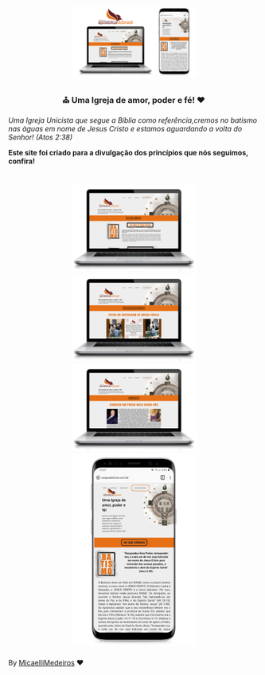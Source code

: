 <h1 align="center">
<img src="https://raw.githubusercontent.com/MicaelliMedeiros/igreja-apostolica-do-brasil/master/.github/all.png" width="50%" heigth="50%" />
</h1>

<h3 align="center">
⛪ Uma Igreja de amor, poder e fé! ❤
</h3>

_Uma Igreja Unicista que segue a Bíblia como referência,cremos no batismo nas àguas em nome de Jesus Cristo e estamos aguardando a volta do Senhor! (Atos 2:38)_

**Este site foi criado para a divulgação dos princípios que nós seguimos, confira!**

<h1 align="center">
<img src="https://raw.githubusercontent.com/MicaelliMedeiros/igreja-apostolica-do-brasil/master/.github/site-1.png" width="50%" heigth="50%" />
<img src="https://raw.githubusercontent.com/MicaelliMedeiros/igreja-apostolica-do-brasil/master/.github/site-2.png" width="50%" heigth="50%" />
<img src="https://raw.githubusercontent.com/MicaelliMedeiros/igreja-apostolica-do-brasil/master/.github/site-3.png" width="50%" heigth="50%" />
<img src="https://raw.githubusercontent.com/MicaelliMedeiros/igreja-apostolica-do-brasil/master/.github/android-1.png" width="50%" heigth="50%" />
</h1>

By [MicaelliMedeiros](https://www.linkedin.com/in/micaellimedeiros/) ❤
